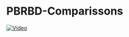 # PBRBD-Comparissons
 
[![Video](https://img.youtube.com/vi/1_1Ep5OasYI/0.jpg)](https://youtu.be/1_1Ep5OasYI)
